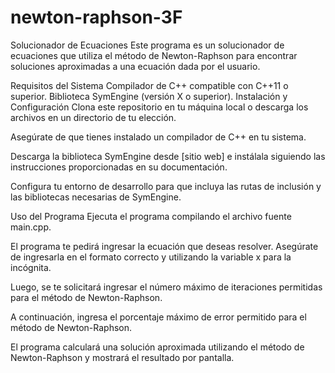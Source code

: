 # newton-raphson-3F
Solucionador de Ecuaciones
Este programa es un solucionador de ecuaciones que utiliza el método de Newton-Raphson para encontrar soluciones aproximadas a una ecuación dada por el usuario.

Requisitos del Sistema
Compilador de C++ compatible con C++11 o superior.
Biblioteca SymEngine (versión X o superior).
Instalación y Configuración
Clona este repositorio en tu máquina local o descarga los archivos en un directorio de tu elección.

Asegúrate de que tienes instalado un compilador de C++ en tu sistema.

Descarga la biblioteca SymEngine desde [sitio web] e instálala siguiendo las instrucciones proporcionadas en su documentación.

Configura tu entorno de desarrollo para que incluya las rutas de inclusión y las bibliotecas necesarias de SymEngine.

Uso del Programa
Ejecuta el programa compilando el archivo fuente main.cpp.

El programa te pedirá ingresar la ecuación que deseas resolver. Asegúrate de ingresarla en el formato correcto y utilizando la variable x para la incógnita.

Luego, se te solicitará ingresar el número máximo de iteraciones permitidas para el método de Newton-Raphson.

A continuación, ingresa el porcentaje máximo de error permitido para el método de Newton-Raphson.

El programa calculará una solución aproximada utilizando el método de Newton-Raphson y mostrará el resultado por pantalla.
